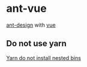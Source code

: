 # ant-vue

[ant-design](https://github.com/ant-design/ant-design) with [vue](https://github.com/vuejs/vue)

## Do not use yarn

[Yarn do not install nested bins](https://github.com/yarnpkg/yarn/issues/760)
